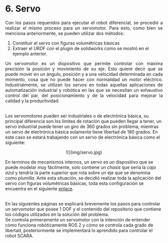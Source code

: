 # 6. Servo 

<p style="text-align: justify;">
Con los pasos requeridos para ejecutar el robot diferencial, se procedió a realizar el mismo proceso para un servomotor. Para esto, como bien se menciona anteriormente, se pueden utilizar dos métodos: 
</p style="text-align: justify;">

1. Constituir el servo con figuras volumétricas básicas
2. Extraer el URDF con el plugin de solidworks como se mostró en el ejemplo anterior. 

<p style="text-align: justify;">
Un servomotor es un dispositivo que permite controlar con máxima precisión  la posición y movimiento de su eje. Esto quiere decir que se puede mover en un ángulo, posición y a una velocidad determinada en cada momento, cosa que no puede hacer con normalidad un motor eléctrico. Industrialmente, se utilizan los servos en todas aquellas aplicaciones de automatización industrial y robótica en las que se necesitan un exhaustivo control del par, del posicionamiento y de la velocidad para mejorar la calidad y la productividad. <br> <br>

Los servomotores pueden ser industriales o de electrónica básica, su principal diferencia son los límites de rotación que pueden llegar a tener, un servo industrial puede tener un giro de 360 grados sin problema, mientras un servo de electrónica básica solamente tiene libertad de 180 grados. En este caso se estará trabajando con un servo de electrónica básica como el siguiente:
</p style="text-align: justify;">
<center>
![](img/servo.jpg)
</center>

</p style="text-align: justify;">

En terminos de mecanismos internos, un servo es un dispositivo que se puede modelar muy fácilmente, solo contiene un _chasis_ que sería la _caja azul_ y tendría la parte superior que rota sobre un eje que se denomina como _plumilla_. Ante esta situación, se decidió realizar toda la aplicación del servo con figuras volumétricas básicas, toda esta configuración se encuentra en el siguiente [enlace](https://gitlab.com/semillero-ares/ros2_servo). <br><br>

</p style="text-align: justify;">
<p style="text-align: justify;">

En las siguientes páginas se explicará brevemente los pasos para controlar un servomotor que posee 1 DOF y el contenido del repositorio que contiene los códigos utilizados en la solución del problema.<br>
Se controla primeramente un servomotor con la intención de entender cómo funciona robóticamente ROS 2 y cómo se controla cada grado de libertad, posteriormente se implementará lo aprendido para controlar el robot SCARA. 
<p style="text-align: justify;">

